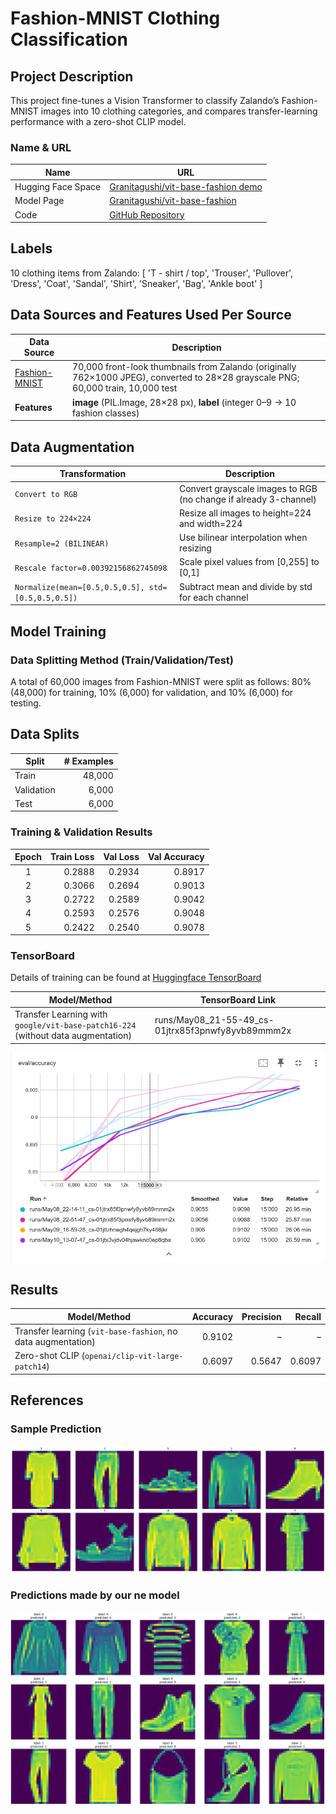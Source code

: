 # Fashion-MNIST Clothing Classification

## Project Description
This project fine-tunes a Vision Transformer to classify Zalando’s Fashion-MNIST images into 10 clothing categories, and compares transfer-learning performance with a zero-shot CLIP model.

### Name & URL
| Name                   | URL                                                                                 |
|------------------------|-------------------------------------------------------------------------------------|
| Hugging Face Space     | [Granitagushi/vit-base-fashion demo](https://huggingface.co/spaces/Granitagushi/Clothing_Detector) |
| Model Page             | [Granitagushi/vit-base-fashion](https://github.com/granitagushi/AI_Project_fashion) |
| Code                   | [GitHub Repository](https://github.com/granitagushi/AI_Project_fashion)                                               |

## Labels
10 clothing items from Zalando:
[
    'T - shirt / top', 'Trouser', 'Pullover', 'Dress', 'Coat',
    'Sandal', 'Shirt', 'Sneaker', 'Bag', 'Ankle boot'
]


## Data Sources and Features Used Per Source

| Data Source                                                                                  | Description                                                                                                         |
|----------------------------------------------------------------------------------------------|---------------------------------------------------------------------------------------------------------------------|
| [Fashion-MNIST](https://huggingface.co/datasets/zalando-datasets/fashion_mnist)               | 70,000 front-look thumbnails from Zalando (originally 762×1000 JPEG), converted to 28×28 grayscale PNG; 60,000 train, 10,000 test |
| **Features**                                                                                 | **image** (PIL.Image, 28×28 px), **label** (integer 0–9 → 10 fashion classes)                                       |

## Data Augmentation

| Transformation                                            | Description                                                                             |
|-----------------------------------------------------------|-----------------------------------------------------------------------------------------|
| `Convert to RGB`                                          | Convert grayscale images to RGB (no change if already 3-channel)                        |
| `Resize to 224×224`                                       | Resize all images to height=224 and width=224                                           |
| `Resample=2 (BILINEAR)`                                   | Use bilinear interpolation when resizing                                                 |
| `Rescale factor=0.00392156862745098`                      | Scale pixel values from [0,255] to [0,1]                                                |
| `Normalize(mean=[0.5,0.5,0.5], std=[0.5,0.5,0.5])`        | Subtract mean and divide by std for each channel                                        |


## Model Training

### Data Splitting Method (Train/Validation/Test)
A total of 60,000 images from Fashion-MNIST were split as follows: 80% (48,000) for training, 10% (6,000) for validation, and 10% (6,000) for testing.

## Data Splits
| Split      | # Examples |
|------------|-----------:|
| Train      |     48,000 |
| Validation |      6,000 |
| Test       |      6,000 |


### Training & Validation Results
| Epoch | Train Loss | Val Loss | Val Accuracy |
|:-----:|-----------:|---------:|-------------:|
| 1     |     0.2888 |   0.2934 |       0.8917 |
| 2     |     0.3066 |   0.2694 |       0.9013 |
| 3     |     0.2722 |   0.2589 |       0.9042 |
| 4     |     0.2593 |   0.2576 |       0.9048 |
| 5     |     0.2422 |   0.2540 |       0.9078 |

### TensorBoard

Details of training can be found at [Huggingface TensorBoard](https://huggingface.co/Granitagushi/vit-base-fashion/tensorboard)

| Model/Method                                                         | TensorBoard Link                                      |
|----------------------------------------------------------------------|------------------------------------------------------|
| Transfer Learning with `google/vit-base-patch16-224` (without data augmentation) | runs/May08_21-55-49_cs-01jtrx85f3pnwfy8yvb89mmm2x                    |                   |

![alt text](doc/eval.png)


## Results

| Model/Method                                                      | Accuracy | Precision | Recall  |
|-------------------------------------------------------------------|---------:|----------:|--------:|
| Transfer learning (`vit-base-fashion`, no data augmentation)      |   0.9102 |      –    |     –   |
| Zero-shot CLIP (`openai/clip-vit-large-patch14`)                  |   0.6097 |   0.5647  |  0.6097 |


## References 

### Sample Prediction
![Sample Prediction (Transfer Learning)](doc/sample_prediction_transferlearning.png)

### Predictions made by our ne model
![Predictions made by our new model(Transfer Learning)](doc/predictions_made_byournewmodel.png)